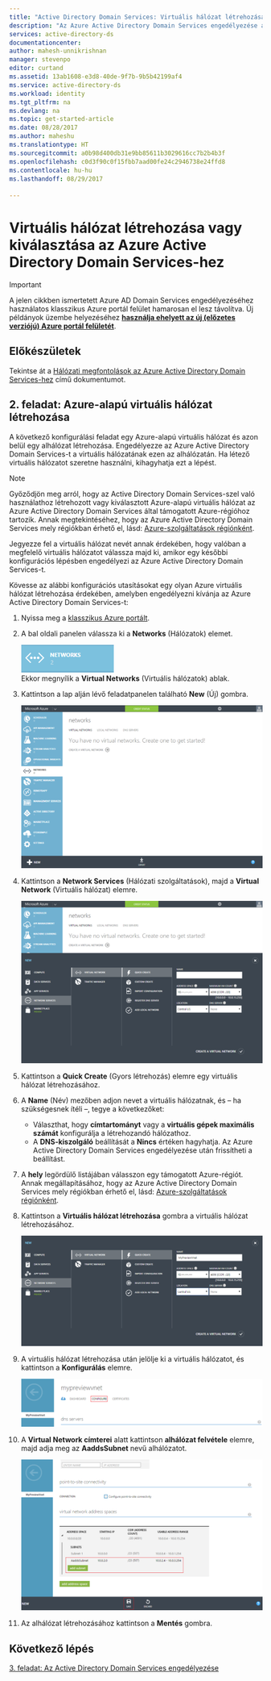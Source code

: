 ```yaml
---
title: "Active Directory Domain Services: Virtuális hálózat létrehozása vagy kiválasztása | Microsoft Docs"
description: "Az Azure Active Directory Domain Services engedélyezése a klasszikus Azure portál használatával"
services: active-directory-ds
documentationcenter: 
author: mahesh-unnikrishnan
manager: stevenpo
editor: curtand
ms.assetid: 13ab1608-e3d8-40de-9f7b-9b5b42199af4
ms.service: active-directory-ds
ms.workload: identity
ms.tgt_pltfrm: na
ms.devlang: na
ms.topic: get-started-article
ms.date: 08/28/2017
ms.author: maheshu
ms.translationtype: HT
ms.sourcegitcommit: a0b98d400db31e9bb85611b3029616cc7b2b4b3f
ms.openlocfilehash: c0d3f90c0f15fbb7aad00fe24c2946738e24ffd8
ms.contentlocale: hu-hu
ms.lasthandoff: 08/29/2017

---
```

# <a name="create-or-select-a-virtual-network-for-azure-active-directory-domain-services"></a>Virtuális hálózat létrehozása vagy kiválasztása az Azure Active Directory Domain Services-hez

> [!IMPORTANT]
> A jelen cikkben ismertetett Azure AD Domain Services engedélyezéséhez használatos klasszikus Azure portál felület hamarosan el lesz távolítva. Új példányok üzembe helyezéséhez [**használja ehelyett az új (előzetes verziójú) Azure portál felületét**](active-directory-ds-getting-started.md).
>

## <a name="before-you-begin"></a>Előkészületek
Tekintse át a [Hálózati megfontolások az Azure Active Directory Domain Services-hez](active-directory-ds-networking.md) című dokumentumot.

## <a name="task-2-create-an-azure-virtual-network"></a>2. feladat: Azure-alapú virtuális hálózat létrehozása
A következő konfigurálási feladat egy Azure-alapú virtuális hálózat és azon belül egy alhálózat létrehozása. Engedélyezze az Azure Active Directory Domain Services-t a virtuális hálózatának ezen az alhálózatán. Ha létező virtuális hálózatot szeretne használni, kihagyhatja ezt a lépést.

> [!NOTE]
> Győződjön meg arról, hogy az Active Directory Domain Services-szel való használathoz létrehozott vagy kiválasztott Azure-alapú virtuális hálózat az Azure Active Directory Domain Services által támogatott Azure-régióhoz tartozik. Annak megtekintéséhez, hogy az Azure Active Directory Domain Services mely régiókban érhető el, lásd: [Azure-szolgáltatások régiónként](https://azure.microsoft.com/regions/#services/).
>
>Jegyezze fel a virtuális hálózat nevét annak érdekében, hogy valóban a megfelelő virtuális hálózatot válassza majd ki, amikor egy későbbi konfigurációs lépésben engedélyezi az Azure Active Directory Domain Services-t.


Kövesse az alábbi konfigurációs utasításokat egy olyan Azure virtuális hálózat létrehozása érdekében, amelyben engedélyezni kívánja az Azure Active Directory Domain Services-t:

1. Nyissa meg a [klasszikus Azure portált](https://manage.windowsazure.com).
2. A bal oldali panelen válassza ki a **Networks** (Hálózatok) elemet.

    ![Networks (Hálózatok) csomópont](./media/active-directory-domain-services-getting-started/networks-node.png)  
    Ekkor megnyílik a **Virtual Networks** (Virtuális hálózatok) ablak.
3. Kattintson a lap alján lévő feladatpanelen található **New** (Új) gombra.

    ![Virtual Networks (Virtuális hálózatok) ablak](./media/active-directory-domain-services-getting-started/virtual-networks.png)
4. Kattintson a **Network Services** (Hálózati szolgáltatások), majd a **Virtual Network** (Virtuális hálózat) elemre.

    ![Virtuális hálózat – gyors létrehozás](./media/active-directory-domain-services-getting-started/virtual-network-quickcreate.png)
5. Kattintson a **Quick Create** (Gyors létrehozás) elemre egy virtuális hálózat létrehozásához.

6. A **Name** (Név) mezőben adjon nevet a virtuális hálózatnak, és – ha szükségesnek ítéli –, tegye a következőket:
    * Választhat, hogy **címtartományt** vagy a **virtuális gépek maximális számát** konfigurálja a létrehozandó hálózathoz.
    * A **DNS-kiszolgáló** beállítását a **Nincs** értéken hagyhatja. Az Azure Active Directory Domain Services engedélyezése után frissítheti a beállítást.
7. A **hely** legördülő listájában válasszon egy támogatott Azure-régiót.  
    Annak megállapításához, hogy az Azure Active Directory Domain Services mely régiókban érhető el, lásd: [Azure-szolgáltatások régiónként](https://azure.microsoft.com/regions/#services/).
8. Kattintson a **Virtuális hálózat létrehozása** gombra a virtuális hálózat létrehozásához.

    ![Virtuális hálózat létrehozása az Azure Active Directory Domain Services-hez](./media/active-directory-domain-services-getting-started/create-vnet.png)
9. A virtuális hálózat létrehozása után jelölje ki a virtuális hálózatot, és kattintson a **Konfigurálás** elemre.

    ![Alhálózat létrehozása](./media/active-directory-domain-services-getting-started/create-vnet-properties.png)
10. A **Virtual Network címterei** alatt kattintson **alhálózat felvétele** elemre, majd adja meg az **AaddsSubnet** nevű alhálózatot.

    ![Alhálózat létrehozása az Azure Active Directory Domain Services-hez](./media/active-directory-domain-services-getting-started/create-vnet-add-subnet.png)

11. Az alhálózat létrehozásához kattintson a **Mentés** gombra.


## <a name="next-step"></a>Következő lépés
[3. feladat: Az Active Directory Domain Services engedélyezése](active-directory-ds-getting-started-enableaadds.md)

